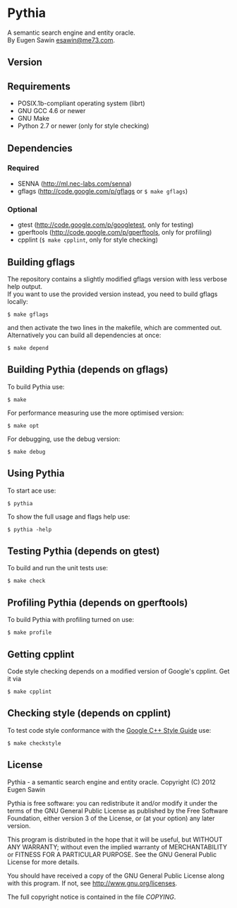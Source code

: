 # Pythia
A semantic search engine and entity oracle.  
By Eugen Sawin <esawin@me73.com>.

## Version

## Requirements
* POSIX.1b-compliant operating system (librt)
* GNU GCC 4.6 or newer
* GNU Make
* Python 2.7 or newer (only for style checking)

## Dependencies
### Required
* SENNA (<http://ml.nec-labs.com/senna>)
* gflags (<http://code.google.com/p/gflags> or `$ make gflags`)

### Optional
* gtest (<http://code.google.com/p/googletest>, only for testing)
* gperftools (<http://code.google.com/p/gperftools>, only for profiling)
* cpplint (`$ make cpplint`, only for style checking)

## Building gflags
The repository contains a slightly modified gflags version with less verbose
help output.  
If you want to use the provided version instead, you need to build gflags
locally:

    $ make gflags

and then activate the two lines in the makefile, which are commented out.
Alternatively you can build all dependencies at once:

    $ make depend

## Building Pythia (depends on gflags)
To build Pythia use:

    $ make

For performance measuring use the more optimised version:

    $ make opt

For debugging, use the debug version:

    $ make debug

## Using Pythia
To start ace use:

    $ pythia

To show the full usage and flags help use:

    $ pythia -help

## Testing Pythia (depends on gtest)
To build and run the unit tests use:

    $ make check

## Profiling Pythia (depends on gperftools)
To build Pythia with profiling turned on use:

    $ make profile

## Getting cpplint
Code style checking depends on a modified version of Google's cpplint. Get it via
  
    $ make cpplint

## Checking style (depends on cpplint)
To test code style conformance with the [Google C++ Style Guide](http://google-styleguide.googlecode.com/svn/trunk/cppguide.xml) use:

    $ make checkstyle

## License
Pythia - a semantic search engine and entity oracle.
Copyright (C) 2012  Eugen Sawin

Pythia is free software: you can redistribute it and/or modify
it under the terms of the GNU General Public License as published by
the Free Software Foundation, either version 3 of the License, or
(at your option) any later version.

This program is distributed in the hope that it will be useful,
but WITHOUT ANY WARRANTY; without even the implied warranty of
MERCHANTABILITY or FITNESS FOR A PARTICULAR PURPOSE.  See the
GNU General Public License for more details.

You should have received a copy of the GNU General Public License
along with this program.  If not, see <http://www.gnu.org/licenses>.

The full copyright notice is contained in the file *COPYING*.

